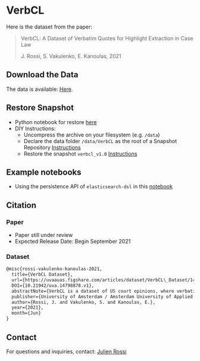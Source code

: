 # VerbCL

Here is the dataset from the paper: 
> VerbCL: A Dataset of Verbatim Quotes for Highlight Extraction in Case Law
>
> J. Rossi, S. Vakulenko, E. Kanoulas, 2021

## Download the Data

The data is available: [Here](https://doi.org/10.21942/uva.14798878.v1).


## Restore Snapshot

* Python notebook for restore [here](notebooks/Load_Snapshot.ipynb) 
* DIY Instructions:
  * Uncompress the archive on your filesystem (e.g. `/data`)
  * Declare the data folder `/data/VerbCL` as the root of a Snapshot Repository [Instructions](https://www.elastic.co/guide/en/elasticsearch/reference/current/snapshots-register-repository.html)
  * Restore the snapshot `verbcl_v1.0` [Instructions](https://www.elastic.co/guide/en/elasticsearch/reference/current/snapshot-restore.html)

## Example notebooks

* Using the persistence API of `elasticsearch-dsl` in this [notebook](notebooks/Tutorial_Using_Data.ipynb)


## Citation
### Paper
* Paper still under review
* Expected Release Date: Begin September 2021

### Dataset
```latex
@misc{rossi-vakulenko-kanoulas-2021, 
  title={VerbCL Dataset}, 
  url={https://uvaauas.figshare.com/articles/dataset/VerbCL\_Dataset/14798878/1}, 
  DOI={10.21942/uva.14798878.v1}, 
  abstractNote={VerbCL is a dataset of US court opinions, where verbatim quotes have been mined.}, 
  publisher={University of Amsterdam / Amsterdam University of Applied Sciences}, 
  author={Rossi, J. and Vakulenko, S. and Kanoulas, E.}, 
  year={2021}, 
  month={Jun} 
} 
```
## Contact

For questions and inquiries, contact: [Julien Rossi](mailto:j.rossi@uva.nl)
